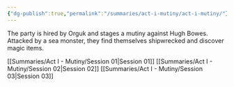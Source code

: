 ```yaml
---
{"dg-publish":true,"permalink":"/summaries/act-i-mutiny/act-i-mutiny/"}
---
```


The party is hired by Orguk and stages a mutiny against Hugh Bowes. Attacked by a sea monster, they find themselves shipwrecked and discover magic items.


 [[Summaries/Act I - Mutiny/Session 01\|Session 01]]
 [[Summaries/Act I - Mutiny/Session 02\|Session 02]]
 [[Summaries/Act I - Mutiny/Session 03\|Session 03]]



